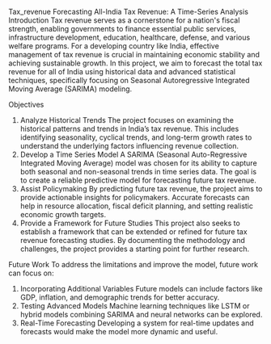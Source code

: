 Tax_revenue Forecasting All-India Tax Revenue: A Time-Series Analysis
Introduction
Tax revenue serves as a cornerstone for a nation's fiscal strength, enabling governments to
finance essential public services, infrastructure development, education, healthcare, defense, and
various welfare programs. For a developing country like India, effective management of tax
revenue is crucial in maintaining economic stability and achieving sustainable growth. In this
project, we aim to forecast the total tax revenue for all of India using historical data and
advanced statistical techniques, specifically focusing on Seasonal Autoregressive Integrated
Moving Average (SARIMA) modeling.

Objectives
1. Analyze Historical Trends
The project focuses on examining the historical patterns and trends in India’s tax revenue.
This includes identifying seasonality, cyclical trends, and long-term growth rates to
understand the underlying factors influencing revenue collection.
2. Develop a Time Series Model
A SARIMA (Seasonal Auto-Regressive Integrated Moving Average) model was chosen
for its ability to capture both seasonal and non-seasonal trends in time series data. The
goal is to create a reliable predictive model for forecasting future tax revenue.
3. Assist Policymaking
By predicting future tax revenue, the project aims to provide actionable insights for
policymakers. Accurate forecasts can help in resource allocation, fiscal deficit planning,
and setting realistic economic growth targets.
4. Provide a Framework for Future Studies
This project also seeks to establish a framework that can be extended or refined for future
tax revenue forecasting studies. By documenting the methodology and challenges, the
project provides a starting point for further research.

  Future Work
To address the limitations and improve the model, future work can focus on:
1. Incorporating Additional Variables
Future models can include factors like GDP, inflation, and demographic trends for better
accuracy.
2. Testing Advanced Models
Machine learning techniques like LSTM or hybrid models combining SARIMA and
neural networks can be explored.
3. Real-Time Forecasting
Developing a system for real-time updates and forecasts would make the model more
dynamic and useful.


 
